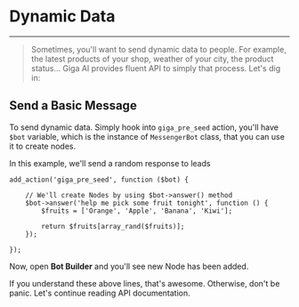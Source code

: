 # Dynamic Data
---
> Sometimes, you'll want to send dynamic data to people. For example, the latest products of your shop, weather of your city, the product status... Giga AI provides fluent API to simply that process. Let's dig in:

## Send a Basic Message
To send dynamic data. Simply hook into `giga_pre_seed` action, you'll have `$bot` variable, which is the instance of `MessengerBot` class, that you can use it to create nodes.

In this example, we'll send a random response to leads

```
add_action('giga_pre_seed', function ($bot) {
    
    // We'll create Nodes by using $bot->answer() method
	$bot->answer('help me pick some fruit tonight', function () {
	    $fruits = ['Orange', 'Apple', 'Banana', 'Kiwi'];
	    
	    return $fruits[array_rand($fruits)];
	});
	
});
```

Now, open **Bot Builder** and you'll see new Node has been added.

If you understand these above lines, that's awesome. Otherwise, don't be panic. Let's continue reading API documentation.